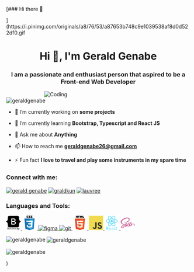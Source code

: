 [### Hi there 👋

<!--
**geraldgenabe/geraldgenabe** is a ✨ _special_ ✨ repository because its `README.md` (this file) appears on your GitHub profile.

Here are some ideas to get you started:

- 🔭 I’m currently working on ...
- 🌱 I’m currently learning ...
- 👯 I’m looking to collaborate on ...
- 🤔 I’m looking for help with ...
- 💬 Ask me about ...
- 📫 How to reach me: ...
- 😄 Pronouns: ...
- ⚡ Fun fact: ...
-->](https://i.pinimg.com/originals/a8/76/53/a87653b748c9e1039538af8d0d522df0.gif
<h1 align="center">Hi 👋, I'm Gerald Genabe</h1>
<h3 align="center">I am a passionate and enthusiast person that aspired to be a Front-end Web Developer</h3>
<img align="right" alt="Coding" width="400" src="https://d1ivubrj2a21dq.cloudfront.net/wp-content/uploads/2023/01/02152015/front-end-development.gif">

<p align="left"> <img src="https://komarev.com/ghpvc/?username=geraldgenabe&label=Profile%20views&color=0e75b6&style=flat" alt="geraldgenabe" /> </p>

- 🔭 I’m currently working on **some projects**

- 🌱 I’m currently learning **Bootstrap, Typescript and React JS**

- 💬 Ask me about **Anything**

- 📫 How to reach me **geraldgenabe26@gmail.com**

- ⚡ Fun fact **I love to travel and play some instruments in my spare time**

<h3 align="left">Connect with me:</h3>
<p align="left">
<a href="https://fb.com/gerald genabe" target="blank"><img align="center" src="https://raw.githubusercontent.com/rahuldkjain/github-profile-readme-generator/master/src/images/icons/Social/facebook.svg" alt="gerald genabe" height="30" width="40" /></a>
<a href="https://instagram.com/graldkun" target="blank"><img align="center" src="https://raw.githubusercontent.com/rahuldkjain/github-profile-readme-generator/master/src/images/icons/Social/instagram.svg" alt="graldkun" height="30" width="40" /></a>
<a href="https://discord.gg/lauvree" target="blank"><img align="center" src="https://raw.githubusercontent.com/rahuldkjain/github-profile-readme-generator/master/src/images/icons/Social/discord.svg" alt="lauvree" height="30" width="40" /></a>
</p>

<h3 align="left">Languages and Tools:</h3>
<p align="left"> <a href="https://getbootstrap.com" target="_blank" rel="noreferrer"> <img src="https://raw.githubusercontent.com/devicons/devicon/master/icons/bootstrap/bootstrap-plain-wordmark.svg" alt="bootstrap" width="40" height="40"/> </a> <a href="https://www.w3schools.com/css/" target="_blank" rel="noreferrer"> <img src="https://raw.githubusercontent.com/devicons/devicon/master/icons/css3/css3-original-wordmark.svg" alt="css3" width="40" height="40"/> </a> <a href="https://www.figma.com/" target="_blank" rel="noreferrer"> <img src="https://www.vectorlogo.zone/logos/figma/figma-icon.svg" alt="figma" width="40" height="40"/> </a> <a href="https://git-scm.com/" target="_blank" rel="noreferrer"> <img src="https://www.vectorlogo.zone/logos/git-scm/git-scm-icon.svg" alt="git" width="40" height="40"/> </a> <a href="https://www.w3.org/html/" target="_blank" rel="noreferrer"> <img src="https://raw.githubusercontent.com/devicons/devicon/master/icons/html5/html5-original-wordmark.svg" alt="html5" width="40" height="40"/> </a> <a href="https://developer.mozilla.org/en-US/docs/Web/JavaScript" target="_blank" rel="noreferrer"> <img src="https://raw.githubusercontent.com/devicons/devicon/master/icons/javascript/javascript-original.svg" alt="javascript" width="40" height="40"/> </a> <a href="https://reactjs.org/" target="_blank" rel="noreferrer"> <img src="https://raw.githubusercontent.com/devicons/devicon/master/icons/react/react-original-wordmark.svg" alt="react" width="40" height="40"/> </a> <a href="https://sass-lang.com" target="_blank" rel="noreferrer"> <img src="https://raw.githubusercontent.com/devicons/devicon/master/icons/sass/sass-original.svg" alt="sass" width="40" height="40"/> </a> </p>

<p><img align="left" src="https://github-readme-stats.vercel.app/api/top-langs?username=geraldgenabe&show_icons=true&locale=en&layout=compact" alt="geraldgenabe" /></p>

<p>&nbsp;<img align="center" src="https://github-readme-stats.vercel.app/api?username=geraldgenabe&show_icons=true&locale=en" alt="geraldgenabe" /></p>

<p><img align="center" src="https://github-readme-streak-stats.herokuapp.com/?user=geraldgenabe&" alt="geraldgenabe" /></p>
)

